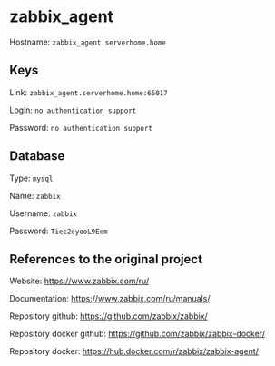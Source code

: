 # zabbix_agent
Hostname: `zabbix_agent.serverhome.home`

## Keys
Link: `zabbix_agent.serverhome.home:65017`

Login: `no authentication support`

Password: `no authentication support`

## Database
Type: `mysql`

Name: `zabbix`

Username: `zabbix`

Password: `Tiec2eyooL9Eem`

## References to the original project
Website: https://www.zabbix.com/ru/

Documentation: https://www.zabbix.com/ru/manuals/

Repository github: https://github.com/zabbix/zabbix/

Repository docker github: https://github.com/zabbix/zabbix-docker/

Repository docker: https://hub.docker.com/r/zabbix/zabbix-agent/